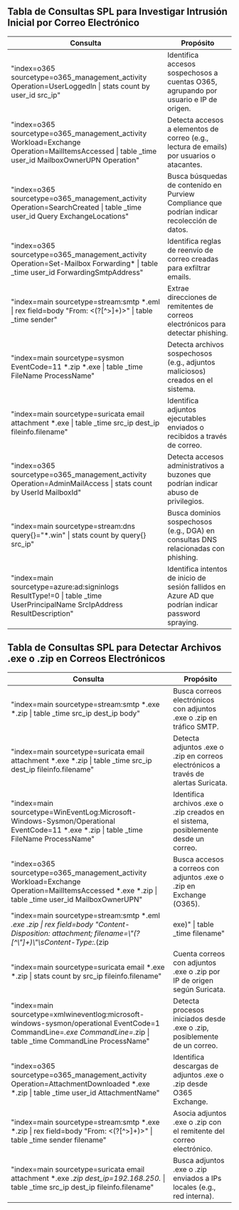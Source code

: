 ## Tabla de Consultas SPL para Investigar Intrusión Inicial por Correo Electrónico
| **Consulta**                                                                 | **Propósito**                                                                 |
|------------------------------------------------------------------------------|-------------------------------------------------------------------------------|
| "index=o365 sourcetype=o365_management_activity Operation=UserLoggedIn \| stats count by user_id src_ip" | Identifica accesos sospechosos a cuentas O365, agrupando por usuario e IP de origen. |
| "index=o365 sourcetype=o365_management_activity Workload=Exchange Operation=MailItemsAccessed \| table _time user_id MailboxOwnerUPN Operation" | Detecta accesos a elementos de correo (e.g., lectura de emails) por usuarios o atacantes. |
| "index=o365 sourcetype=o365_management_activity Operation=SearchCreated \| table _time user_id Query ExchangeLocations" | Busca búsquedas de contenido en Purview Compliance que podrían indicar recolección de datos. |[](https://www.splunk.com/en_us/blog/security/hunting-m365-invaders-dissecting-email-collection-techniques.html)
| "index=o365 sourcetype=o365_management_activity Operation=Set-Mailbox Forwarding* \| table _time user_id ForwardingSmtpAddress" | Identifica reglas de reenvío de correo creadas para exfiltrar emails. |[](https://www.splunk.com/en_us/blog/security/hunting-m365-invaders-dissecting-email-collection-techniques.html)
| "index=main sourcetype=stream:smtp *.eml \| rex field=body \"From: <(?<sender>[^>]+)>\" \| table _time sender" | Extrae direcciones de remitentes de correos electrónicos para detectar phishing. |
| "index=main sourcetype=sysmon EventCode=11 *.zip *.exe \| table _time FileName ProcessName" | Detecta archivos sospechosos (e.g., adjuntos maliciosos) creados en el sistema. |[](https://www.splunk.com/en_us/blog/security/monitor-for-investigate-and-respond-to-phishing-payloads-with-splunk-enterprise-security-content-update.html)
| "index=main sourcetype=suricata email attachment *.exe \| table _time src_ip dest_ip fileinfo.filename" | Identifica adjuntos ejecutables enviados o recibidos a través de correo. |
| "index=o365 sourcetype=o365_management_activity Operation=AdminMailAccess \| stats count by UserId MailboxId" | Detecta accesos administrativos a buzones que podrían indicar abuso de privilegios. |[](https://research.splunk.com/cloud/c6998a30-fef4-4e89-97ac-3bb0123719b4/)
| "index=main sourcetype=stream:dns query{}=\"*.win\" \| stats count by query{} src_ip" | Busca dominios sospechosos (e.g., DGA) en consultas DNS relacionadas con phishing. |
| "index=main sourcetype=azure:ad:signinlogs ResultType!=0 \| table _time UserPrincipalName SrcIpAddress ResultDescription" | Identifica intentos de inicio de sesión fallidos en Azure AD que podrían indicar password spraying. |[](https://www.splunk.com/en_us/blog/security/hunting-m365-invaders-blue-team-s-guide-to-initial-access-vectors.html)

## Tabla de Consultas SPL para Detectar Archivos .exe o .zip en Correos Electrónicos
| **Consulta**                                                                 | **Propósito**                                                                 |
|------------------------------------------------------------------------------|-------------------------------------------------------------------------------|
| "index=main sourcetype=stream:smtp *.exe *.zip \| table _time src_ip dest_ip body" | Busca correos electrónicos con adjuntos .exe o .zip en tráfico SMTP. |
| "index=main sourcetype=suricata email attachment *.exe *.zip \| table _time src_ip dest_ip fileinfo.filename" | Detecta adjuntos .exe o .zip en correos electrónicos a través de alertas Suricata. |
| "index=main sourcetype=WinEventLog:Microsoft-Windows-Sysmon/Operational EventCode=11 *.exe *.zip \| table _time FileName ProcessName" | Identifica archivos .exe o .zip creados en el sistema, posiblemente desde un correo. |
| "index=o365 sourcetype=o365_management_activity Workload=Exchange Operation=MailItemsAccessed *.exe *.zip \| table _time user_id MailboxOwnerUPN" | Busca accesos a correos con adjuntos .exe o .zip en Exchange (O365). |
| "index=main sourcetype=stream:smtp *.eml *.exe *.zip \| rex field=body \"Content-Disposition: attachment; filename=\\\"(?<filename>[^\\\"]+)\\\"\\s*Content-Type:.*(zip|exe)\" \| table _time filename" | Extrae nombres de adjuntos .exe o .zip de correos electrónicos. |
| "index=main sourcetype=suricata email *.exe *.zip \| stats count by src_ip fileinfo.filename" | Cuenta correos con adjuntos .exe o .zip por IP de origen según Suricata. |
| "index=main sourcetype=xmlwineventlog:microsoft-windows-sysmon/operational EventCode=1 CommandLine=*.exe CommandLine=*.zip \| table _time CommandLine ProcessName" | Detecta procesos iniciados desde .exe o .zip, posiblemente de un correo. |
| "index=o365 sourcetype=o365_management_activity Operation=AttachmentDownloaded *.exe *.zip \| table _time user_id AttachmentName" | Identifica descargas de adjuntos .exe o .zip desde O365 Exchange. |
| "index=main sourcetype=stream:smtp *.exe *.zip \| rex field=body \"From: <(?<sender>[^>]+)>\" \| table _time sender filename" | Asocia adjuntos .exe o .zip con el remitente del correo electrónico. |
| "index=main sourcetype=suricata email attachment *.exe *.zip dest_ip=192.168.250.* \| table _time src_ip dest_ip fileinfo.filename" | Busca adjuntos .exe o .zip enviados a IPs locales (e.g., red interna). |

